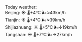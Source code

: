 Today weather:  
Beijing: ☀️ 🌡️+4°C 🌬️↘43km/h  
Tianjin: ☀️ 🌡️+4°C 🌬️↘39km/h  
Shijiazhuang: ☀️ 🌡️+5°C 🌬️↓19km/h  
Tangshan: ☀️ 🌡️+7°C 🌬️→27km/h  
